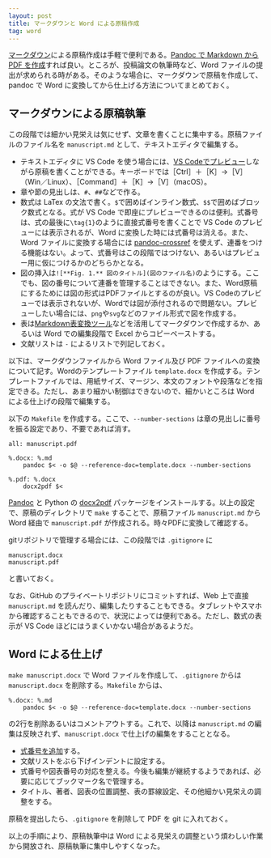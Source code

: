 ```yaml
---
layout: post
title: マークダウンと Word による原稿作成
tag: word
---
```

[マークダウン](https://ja.wikipedia.org/wiki/Markdown)による原稿作成は手軽で便利である。[Pandoc で Markdown から PDF を作成](https://qiita.com/Kumassy/items/5b6ae6b99df08fb434d9)すれば良い。ところが、投稿論文の執筆時など、Word ファイルの提出が求められる時がある。そのような場合に、マークダウンで原稿を作成して、pandoc で Word に変換してから仕上げる方法についてまとめておく。

## マークダウンによる原稿執筆

この段階では細かい見栄えは気にせず、文章を書くことに集中する。原稿ファイルのファイル名を `manuscript.md` として、テキストエディタで編集する。

- テキストエディタに VS Code を使う場合には、[VS Codeでプレビュー](https://atmarkit.itmedia.co.jp/ait/articles/1804/20/news030.html)しながら原稿を書くことができる。キーボードでは［Ctrl］＋［K］→［V］（Win／Linux）、［Command］＋［K］→［V］（macOS）。
- 章や節の見出しは、`#`、`##`などで作る。
- 数式は LaTex の文法で書く。`$`で囲めばインライン数式、`$$`で囲めばブロック数式となる。式が VS Code で即座にプレビューできるのは便利。式番号は、式の最後に`\tag{1}`のように直接式番号を書くことで VS Code のプレビューには表示されるが、Word に変換した時には式番号は消える。また、Word ファイルに変換する場合には [pandoc-crossref](https://lierdakil.github.io/pandoc-crossref/) を使えず、連番をつける機能はない。よって、式番号はこの段階ではつけない、あるいはプレビュー用に仮につけるかのどちらかとなる。
- 図の挿入は`![**Fig. 1.** 図のタイトル](図のファイル名)`のようにする。ここでも、図の番号について連番を管理することはできない。また、Word原稿にするためには図の形式はPDFファイルとするのが良い。VS Codeのプレビューでは表示されないが、Wordでは図が添付されるので問題ない。プレビューしたい場合には、`png`や`svg`などのファイル形式で図を作成する。
- 表は[Markdown表変換ツール](https://boost-tool.com/ja/tools/md_table)などを活用してマークダウンで作成するか、あるいは Word での編集段階で Excel からコピーペーストする。
- 文献リストは `-` によるリストで列記しておく。

以下は、マークダウンファイルから Word ファイル及び PDF ファイルへの変換について記す。Wordのテンプレートファイル `template.docx` を作成する。テンプレートファイルでは、用紙サイズ、マージン、本文のフォントや段落などを指定できる。ただし、あまり細かい制御はできないので、細かいところは Word による仕上げの段階で編集する。

以下の `Makefile` を作成する。ここで、`--number-sections` は章の見出しに番号を振る設定であり、不要であれば消す。
```
all: manuscript.pdf

%.docx: %.md
	pandoc $< -o $@ --reference-doc=template.docx --number-sections

%.pdf: %.docx
	docx2pdf $<
```
[Pandoc](https://qiita.com/sky_y/items/3c5c46ebd319490907e8) と Python の [docx2pdf](https://pypi.org/project/docx2pdf/) パッケージをインストールする。以上の設定で、原稿のディレクトリで `make` することで、原稿ファイル `manuscript.md` から Word 経由で `manuscript.pdf` が作成される。時々PDFに変換して確認する。

gitリポジトリで管理する場合には、この段階では `.gitignore` に
```
manuscript.docx
manuscript.pdf
```
と書いておく。

なお、GitHub のプライベートリポジトリにコミットすれば、Web 上で直接 `manuscript.md` を読んだり、編集したりすることもできる。タブレットやスマホから確認することもできるので、状況によっては便利である。ただし、数式の表示が VS Code ほどにはうまくいかない場合があるようだ。

## Word による仕上げ

`make manuscript.docx` で Word ファイルを作成して、`.gitignore` からは `manuscript.docx` を削除する。`Makefile` からは、
```
%.docx: %.md
	pandoc $< -o $@ --reference-doc=template.docx --number-sections
```
の2行を削除あるいはコメントアウトする。これで、以降は `manuscript.md` の編集は反映されず、`manuscript.docx` で仕上げの編集をすることとなる。

- [式番号を追加](https://sekika.github.io/2023/03/09/WordEquation/)する。
- 文献リストをぶら下げインデントに設定する。
- 式番号や図表番号の対応を整える。今後も編集が継続するようであれば、必要に応じてブックマーク名で管理する。
- タイトル、著者、図表の位置調整、表の罫線設定、その他細かい見栄えの調整をする。

原稿を提出したら、`.gitignore` を削除して PDF を git に入れておく。

以上の手順により、原稿執筆中は Word による見栄えの調整という煩わしい作業から開放され、原稿執筆に集中しやすくなった。
